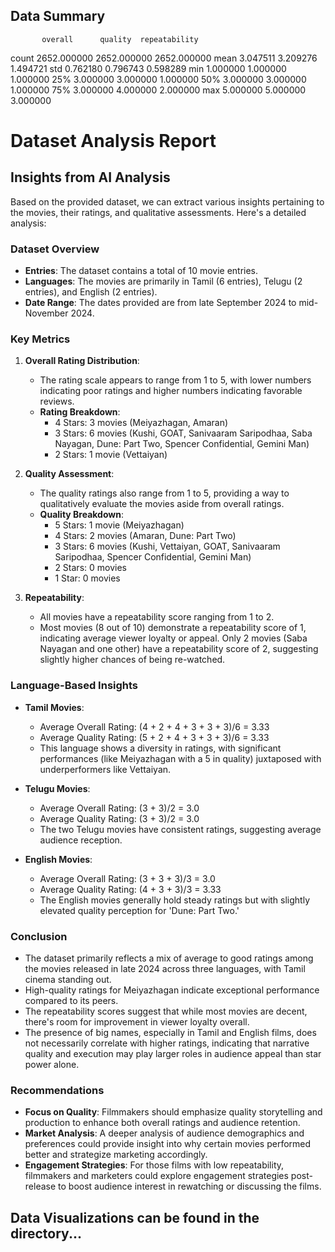 ## Data Summary
           overall      quality  repeatability
count  2652.000000  2652.000000    2652.000000
mean      3.047511     3.209276       1.494721
std       0.762180     0.796743       0.598289
min       1.000000     1.000000       1.000000
25%       3.000000     3.000000       1.000000
50%       3.000000     3.000000       1.000000
75%       3.000000     4.000000       2.000000
max       5.000000     5.000000       3.000000
# Dataset Analysis Report
## Insights from AI Analysis
Based on the provided dataset, we can extract various insights pertaining to the movies, their ratings, and qualitative assessments. Here's a detailed analysis:

### Dataset Overview
- **Entries**: The dataset contains a total of 10 movie entries.
- **Languages**: The movies are primarily in Tamil (6 entries), Telugu (2 entries), and English (2 entries).
- **Date Range**: The dates provided are from late September 2024 to mid-November 2024.

### Key Metrics

1. **Overall Rating Distribution**:
   - The rating scale appears to range from 1 to 5, with lower numbers indicating poor ratings and higher numbers indicating favorable reviews.
   - **Rating Breakdown**:
     - 4 Stars: 3 movies (Meiyazhagan, Amaran)
     - 3 Stars: 6 movies (Kushi, GOAT, Sanivaaram Saripodhaa, Saba Nayagan, Dune: Part Two, Spencer Confidential, Gemini Man)
     - 2 Stars: 1 movie (Vettaiyan)

2. **Quality Assessment**:
   - The quality ratings also range from 1 to 5, providing a way to qualitatively evaluate the movies aside from overall ratings.
   - **Quality Breakdown**:
     - 5 Stars: 1 movie (Meiyazhagan)
     - 4 Stars: 2 movies (Amaran, Dune: Part Two)
     - 3 Stars: 6 movies (Kushi, Vettaiyan, GOAT, Sanivaaram Saripodhaa, Spencer Confidential, Gemini Man)
     - 2 Stars: 0 movies
     - 1 Star: 0 movies

3. **Repeatability**:
   - All movies have a repeatability score ranging from 1 to 2.
   - Most movies (8 out of 10) demonstrate a repeatability score of 1, indicating average viewer loyalty or appeal. Only 2 movies (Saba Nayagan and one other) have a repeatability score of 2, suggesting slightly higher chances of being re-watched.

### Language-Based Insights

- **Tamil Movies**:
  - Average Overall Rating: (4 + 2 + 4 + 3 + 3 + 3)/6 = 3.33
  - Average Quality Rating: (5 + 2 + 4 + 3 + 3 + 3)/6 = 3.33
  - This language shows a diversity in ratings, with significant performances (like Meiyazhagan with a 5 in quality) juxtaposed with underperformers like Vettaiyan.

- **Telugu Movies**:
  - Average Overall Rating: (3 + 3)/2 = 3.0
  - Average Quality Rating: (3 + 3)/2 = 3.0
  - The two Telugu movies have consistent ratings, suggesting average audience reception.

- **English Movies**:
  - Average Overall Rating: (3 + 3 + 3)/3 = 3.0
  - Average Quality Rating: (4 + 3 + 3)/3 = 3.33
  - The English movies generally hold steady ratings but with slightly elevated quality perception for 'Dune: Part Two.'

### Conclusion

- The dataset primarily reflects a mix of average to good ratings among the movies released in late 2024 across three languages, with Tamil cinema standing out.
- High-quality ratings for Meiyazhagan indicate exceptional performance compared to its peers.
- The repeatability scores suggest that while most movies are decent, there's room for improvement in viewer loyalty overall.
- The presence of big names, especially in Tamil and English films, does not necessarily correlate with higher ratings, indicating that narrative quality and execution may play larger roles in audience appeal than star power alone.

### Recommendations
- **Focus on Quality**: Filmmakers should emphasize quality storytelling and production to enhance both overall ratings and audience retention.
- **Market Analysis**: A deeper analysis of audience demographics and preferences could provide insight into why certain movies performed better and strategize marketing accordingly.
- **Engagement Strategies**: For those films with low repeatability, filmmakers and marketers could explore engagement strategies post-release to boost audience interest in rewatching or discussing the films.
## Data Visualizations can be found in the directory...
